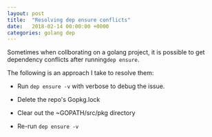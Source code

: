 ```yaml
---
layout: post
title:  "Resolving dep ensure conflicts"
date:   2018-02-14 00:00:00 +0000
categories: golang dep
---
```


Sometimes when collborating on a golang project, it is possible to get dependency conflicts after running```dep ensure```.

The following is an approach I take to resolve them:

* Run ```dep ensure -v``` with verbose to debug the issue.

* Delete the repo's Gopkg.lock

* Clear out the ~GOPATH/src/pkg directory

* Re-run ```dep ensure -v```
